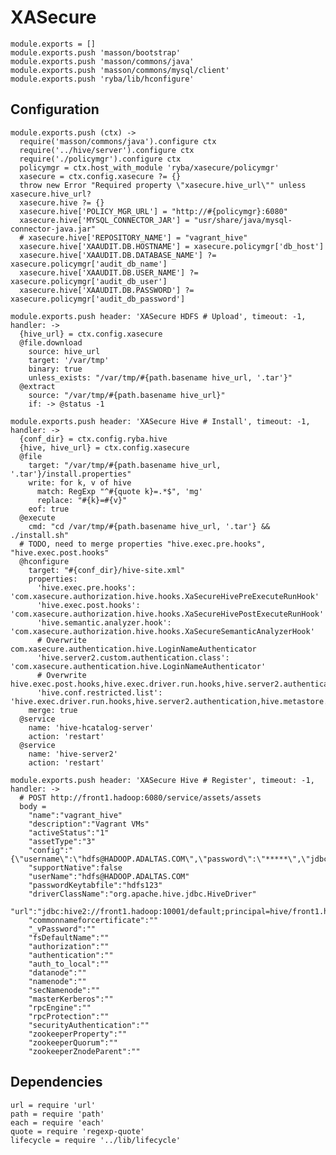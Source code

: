 
# XASecure

    module.exports = []
    module.exports.push 'masson/bootstrap'
    module.exports.push 'masson/commons/java'
    module.exports.push 'masson/commons/mysql/client'
    module.exports.push 'ryba/lib/hconfigure'

## Configuration

    module.exports.push (ctx) ->
      require('masson/commons/java').configure ctx
      require('../hive/server').configure ctx
      require('./policymgr').configure ctx
      policymgr = ctx.host_with_module 'ryba/xasecure/policymgr'
      xasecure = ctx.config.xasecure ?= {}
      throw new Error "Required property \"xasecure.hive_url\"" unless xasecure.hive_url?
      xasecure.hive ?= {}
      xasecure.hive['POLICY_MGR_URL'] = "http://#{policymgr}:6080"
      xasecure.hive['MYSQL_CONNECTOR_JAR'] = "usr/share/java/mysql-connector-java.jar"
      # xasecure.hive['REPOSITORY_NAME'] = "vagrant_hive"
      xasecure.hive['XAAUDIT.DB.HOSTNAME'] = xasecure.policymgr['db_host']
      xasecure.hive['XAAUDIT.DB.DATABASE_NAME'] ?= xasecure.policymgr['audit_db_name']
      xasecure.hive['XAAUDIT.DB.USER_NAME'] ?= xasecure.policymgr['audit_db_user']
      xasecure.hive['XAAUDIT.DB.PASSWORD'] ?= xasecure.policymgr['audit_db_password']

    module.exports.push header: 'XASecure HDFS # Upload', timeout: -1, handler: ->
      {hive_url} = ctx.config.xasecure
      @file.download
        source: hive_url
        target: '/var/tmp'
        binary: true
        unless_exists: "/var/tmp/#{path.basename hive_url, '.tar'}"
      @extract
        source: "/var/tmp/#{path.basename hive_url}"
        if: -> @status -1

    module.exports.push header: 'XASecure Hive # Install', timeout: -1, handler: ->
      {conf_dir} = ctx.config.ryba.hive
      {hive, hive_url} = ctx.config.xasecure
      @file
        target: "/var/tmp/#{path.basename hive_url, '.tar'}/install.properties"
        write: for k, v of hive
          match: RegExp "^#{quote k}=.*$", 'mg'
          replace: "#{k}=#{v}"
        eof: true
      @execute
        cmd: "cd /var/tmp/#{path.basename hive_url, '.tar'} && ./install.sh"
      # TODO, need to merge properties "hive.exec.pre.hooks", "hive.exec.post.hooks"
      @hconfigure
        target: "#{conf_dir}/hive-site.xml"
        properties: 
          'hive.exec.pre.hooks': 'com.xasecure.authorization.hive.hooks.XaSecureHivePreExecuteRunHook'
          'hive.exec.post.hooks': 'com.xasecure.authorization.hive.hooks.XaSecureHivePostExecuteRunHook'
          'hive.semantic.analyzer.hook': 'com.xasecure.authorization.hive.hooks.XaSecureSemanticAnalyzerHook'
          # Overwrite com.xasecure.authentication.hive.LoginNameAuthenticator
          'hive.server2.custom.authentication.class': 'com.xasecure.authentication.hive.LoginNameAuthenticator'
          # Overwrite hive.exec.post.hooks,hive.exec.driver.run.hooks,hive.server2.authentication,hive.metastore.pre.event.listeners,hive.security.authorization.enabled,hive.security.authorization.manager,hive.semantic.analyzer.hook
          'hive.conf.restricted.list': 'hive.exec.driver.run.hooks,hive.server2.authentication,hive.metastore.pre.event.listeners,hive.security.authorization.enabled,hive.security.authorization.manager,hive.semantic.analyzer.hook,hive.exec.post.hooks'
        merge: true
      @service
        name: 'hive-hcatalog-server'
        action: 'restart'
      @service
        name: 'hive-server2'
        action: 'restart'

    module.exports.push header: 'XASecure Hive # Register', timeout: -1, handler: ->
      # POST http://front1.hadoop:6080/service/assets/assets
      body = 
        "name":"vagrant_hive"
        "description":"Vagrant VMs"
        "activeStatus":"1"
        "assetType":"3"
        "config":"{\"username\":\"hdfs@HADOOP.ADALTAS.COM\",\"password\":\"*****\",\"jdbc.driverClassName\":\"org.apache.hive.jdbc.HiveDriver\",\"jdbc.url\":\"jdbc:hive2://front1.hadoop:10000/default;principal=hive/front1.hadoop@HADOOP.ADALTAS.COM\",\"commonNameForCertificate\":\"\"}"
        "supportNative":false
        "userName":"hdfs@HADOOP.ADALTAS.COM"
        "passwordKeytabfile":"hdfs123"
        "driverClassName":"org.apache.hive.jdbc.HiveDriver"
        "url":"jdbc:hive2://front1.hadoop:10001/default;principal=hive/front1.hadoop@HADOOP.ADALTAS.COM"
        "commonnameforcertificate":""
        "_vPassword":""
        "fsDefaultName":""
        "authorization":""
        "authentication":""
        "auth_to_local":""
        "datanode":""
        "namenode":""
        "secNamenode":""
        "masterKerberos":""
        "rpcEngine":""
        "rpcProtection":""
        "securityAuthentication":""
        "zookeeperProperty":""
        "zookeeperQuorum":""
        "zookeeperZnodeParent":""

## Dependencies

    url = require 'url'
    path = require 'path'
    each = require 'each'
    quote = require 'regexp-quote'
    lifecycle = require '../lib/lifecycle'
